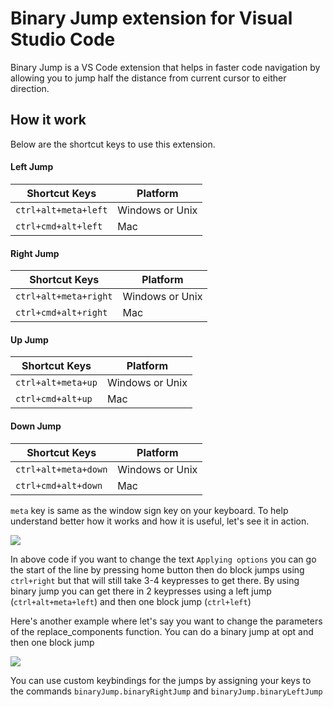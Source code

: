 # Binary Jump extension for Visual Studio Code
Binary Jump is a VS Code extension that helps in faster code navigation by allowing you to jump half the distance from current cursor to either direction.

## How it work
Below are the shortcut keys to use this extension.

#### Left Jump
| Shortcut Keys | Platform |
| ------------- | -------- |
| `ctrl+alt+meta+left` | Windows or Unix |
| `ctrl+cmd+alt+left` | Mac |

#### Right Jump
| Shortcut Keys | Platform |
| ------------- | -------- |
| `ctrl+alt+meta+right` | Windows or Unix |
| `ctrl+cmd+alt+right` | Mac |

#### Up Jump
| Shortcut Keys | Platform |
| ------------- | -------- |
| `ctrl+alt+meta+up` | Windows or Unix |
| `ctrl+cmd+alt+up` | Mac |

#### Down Jump
| Shortcut Keys | Platform |
| ------------- | -------- |
| `ctrl+alt+meta+down` | Windows or Unix |
| `ctrl+cmd+alt+down` | Mac |

`meta` key is same as the window sign key on your keyboard.
To help understand better how it works and how it is useful, let's see it in action.

![](https://raw.githubusercontent.com/vipinbathaw/binary-jump/master/img/binary-jump-left.gif)

In above code if you want to change the text `Applying options` you can go the start of the line by pressing home button then do block jumps using `ctrl+right` but that will still take 3-4 keypresses to get there.
By using binary jump you can get there in 2 keypresses using a left jump (`ctrl+alt+meta+left`) and then one block jump (`ctrl+left`)

Here's another example where let's say you want to change the parameters of the replace_components function. You can do a binary jump at opt and then one block jump

![](https://raw.githubusercontent.com/vipinbathaw/binary-jump/master/img/binary-jump-right.gif)

You can use custom keybindings for the jumps by assigning your keys to the commands `binaryJump.binaryRightJump` and `binaryJump.binaryLeftJump`
